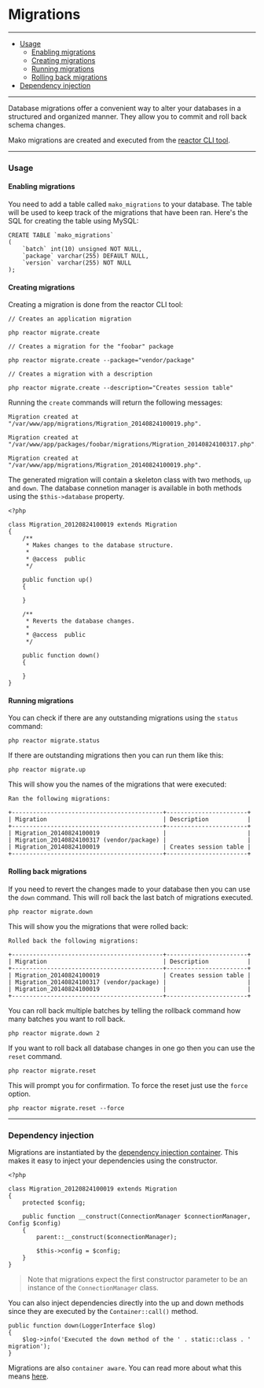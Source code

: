 # Migrations

--------------------------------------------------------

* [Usage](#usage)
	- [Enabling migrations](#usage:enabling_migrations)
	- [Creating migrations](#usage:creating_migrations)
	- [Running migrations](#usage:running_migrations)
	- [Rolling back migrations](#usage:rolling_back_migrations)
* [Dependency injection](#dependency_injection)

--------------------------------------------------------

Database migrations offer a convenient way to alter your databases in a structured and organized manner. They allow you to commit and roll back schema changes.

Mako migrations are created and executed from the [reactor CLI tool](:base_url:/docs/:version:/command-line:basics).

--------------------------------------------------------

<a id="usage"></a>

### Usage

<a id="usage:enabling_migrations"></a>

#### Enabling migrations

You need to add a table called ```mako_migrations``` to your database. The table will be used to keep track of the migrations that have been ran. Here's the SQL for creating the table using MySQL:

	CREATE TABLE `mako_migrations`
	(
		`batch` int(10) unsigned NOT NULL,
		`package` varchar(255) DEFAULT NULL,
		`version` varchar(255) NOT NULL
	);

<a id="usage:creating_migrations"></a>

#### Creating migrations

Creating a migration is done from the reactor CLI tool:

	// Creates an application migration

	php reactor migrate.create

	// Creates a migration for the "foobar" package

	php reactor migrate.create --package="vendor/package"

	// Creates a migration with a description

	php reactor migrate.create --description="Creates session table"

Running the ```create``` commands will return the following messages:

	Migration created at "/var/www/app/migrations/Migration_20140824100019.php".

	Migration created at "/var/www/app/packages/foobar/migrations/Migration_20140824100317.php".

	Migration created at "/var/www/app/migrations/Migration_20140824100019.php".

The generated migration will contain a skeleton class with two methods, ```up``` and ```down```. The database connetion manager is available in both methods using the ```$this->database``` property.

	<?php

	class Migration_20120824100019 extends Migration
	{
		/**
		 * Makes changes to the database structure.
		 *
		 * @access  public
		 */

		public function up()
		{

		}

		/**
		 * Reverts the database changes.
		 *
		 * @access  public
		 */

		public function down()
		{

		}
	}

<a id="usage:running_migrations"></a>

#### Running migrations

You can check if there are any outstanding migrations using the ```status``` command:

	php reactor migrate.status

If there are outstanding migrations then you can run them like this:

	php reactor migrate.up

This will show you the names of the migrations that were executed:

	Ran the following migrations:

	+-------------------------------------------+-----------------------+
	| Migration                                 | Description           |
	+-------------------------------------------+-----------------------+
	| Migration_20140824100019                  |                       |
	| Migration_20140824100317 (vendor/package) |                       |
	| Migration_20140824100019                  | Creates session table |
	+-------------------------------------------+-----------------------+

<a id="usage:rolling_back_migrations"></a>

#### Rolling back migrations

If you need to revert the changes made to your database then you can use the ```down``` command. This will roll back the last batch of migrations executed.

	php reactor migrate.down

This will show you the migrations that were rolled back:

	Rolled back the following migrations:

	+-------------------------------------------+-----------------------+
	| Migration                                 | Description           |
	+-------------------------------------------+-----------------------+
	| Migration_20140824100019                  | Creates session table |
	| Migration_20140824100317 (vendor/package) |                       |
	| Migration_20140824100019                  |                       |
	+-------------------------------------------+-----------------------+

You can roll back multiple batches by telling the rollback command how many batches you want to roll back.

	php reactor migrate.down 2

If you want to roll back all database changes in one go then you can use the ```reset``` command.

	php reactor migrate.reset

This will prompt you for confirmation. To force the reset just use the ```force``` option.

	php reactor migrate.reset --force

--------------------------------------------------------

<a id="dependency_injection"></a>

### Dependency injection

Migrations are instantiated by the [dependency injection container](:base_url:/docs/:version:/getting-started:dependency-injection). This makes it easy to inject your dependencies using the constructor.

	<?php

	class Migration_20120824100019 extends Migration
	{
		protected $config;

		public function __construct(ConnectionManager $connectionManager, Config $config)
		{
			parent::__construct($connectionManager);

			$this->config = $config;
		}
	}

> Note that migrations expect the first constructor parameter to be an instance of the ```ConnectionManager``` class.


You can also inject dependencies directly into the up and down methods since they are executed by the ```Container::call()``` method.

	public function down(LoggerInterface $log)
	{
		$log->info('Executed the down method of the ' . static::class . ' migration');
	}

Migrations are also ```container aware```. You can read more about what this means [here](:base_url:/docs/:version:/getting-started:dependency-injection#container-aware).